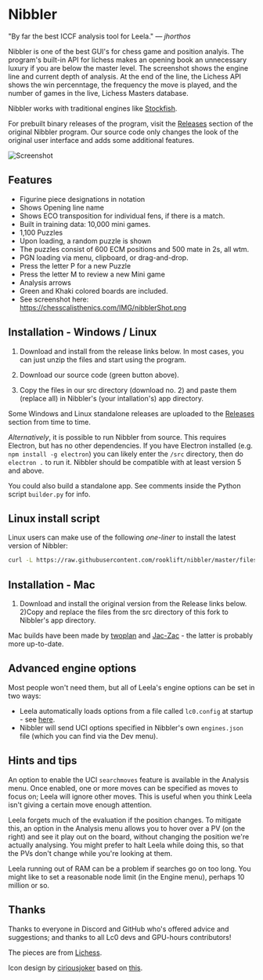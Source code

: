 # Nibbler

"By far the best ICCF analysis tool for Leela." &mdash; *jhorthos*

Nibbler is one of the best GUI's for chess game and position analyis. The program's built-in API for lichess makes an opening book an unnecessary luxury if you are below the master level. The screenshot shows the engine line and current depth of analysis. At the end of the line, the Lichess API shows the win percenntage, the frequency the move is played, and the number of games in the live, Lichess Masters database. 

Nibbler works with traditional engines like [Stockfish](https://stockfishchess.org/).

For prebuilt binary releases of the program, visit the [Releases](https://github.com/rooklift/nibbler/releases) section of the original Nibbler program. 
Our source code only changes the look of the original user interface and adds some additional features.


![Screenshot](https://chesscalisthenics.com/IMG/D78.jpg)
## Features

* Figurine piece designations in notation
* Shows Opening line name
* Shows ECO transposition for individual fens, if there is a match.
* Built in training data: 10,000 mini games.
* 1,100 Puzzles
* Upon loading, a random puzzle is shown
* The puzzles consist of 600 ECM positions and 500 mate in 2s, all wtm.
* PGN loading via menu, clipboard, or drag-and-drop.
* Press the letter P for a new Puzzle
* Press the letter M to review a new Mini game
* Analysis arrows
* Green and Khaki colored boards are included.
* See screenshot here:  https://chesscalisthenics.com/IMG/nibblerShot.png


## Installation - Windows / Linux

1) Download and install from the release links below. In most cases, you can just unzip the files and start using the program.

2) Download our source code (green button above).

3)  Copy the files in our src directory (download no. 2) and paste them (replace all) in Nibbler's (your intallation's) app directory.

Some Windows and Linux standalone releases are uploaded to the [Releases](https://github.com/rooklift/nibbler/releases) section from time to time.

*Alternatively*, it is possible to run Nibbler from source. This requires Electron, but has no other dependencies. If you have Electron installed (e.g. `npm install -g electron`) you can likely enter the `/src` directory, then do `electron .` to run it. Nibbler should be compatible with at least version 5 and above.

You could also build a standalone app. See comments inside the Python script `builder.py` for info.

## Linux install script

Linux users can make use of the following *one-liner* to install the latest version of Nibbler:

```bash
curl -L https://raw.githubusercontent.com/rooklift/nibbler/master/files/scripts/install.sh | bash
```

## Installation - Mac

1) Download and install the original version from the Release links below. 
2)Copy and replace the files from the src directory of this fork to Nibbler's app directory. 

Mac builds have been made by [twoplan](https://github.com/twoplan/Nibbler-for-macOS) and [Jac-Zac](https://github.com/Jac-Zac/Nibbler_MacOS) - the latter is probably more up-to-date.

## Advanced engine options

Most people won't need them, but all of Leela's engine options can be set in two ways:

* Leela automatically loads options from a file called `lc0.config` at startup - see [here](https://lczero.org/play/configuration/flags/#config-file).
* Nibbler will send UCI options specified in Nibbler's own `engines.json` file (which you can find via the Dev menu).

## Hints and tips

An option to enable the UCI `searchmoves` feature is available in the Analysis menu. Once enabled, one or more moves can be specified as moves to focus on; Leela will ignore other moves. This is useful when you think Leela isn't giving a certain move enough attention.

Leela forgets much of the evaluation if the position changes. To mitigate this, an option in the Analysis menu allows you to hover over a PV (on the right) and see it play out on the board, without changing the position we're actually analysing. You might prefer to halt Leela while doing this, so that the PVs don't change while you're looking at them.

Leela running out of RAM can be a problem if searches go on too long. You might like to set a reasonable node limit (in the Engine menu), perhaps 10 million or so.

## Thanks

Thanks to everyone in Discord and GitHub who's offered advice and suggestions; and thanks to all Lc0 devs and GPU-hours contributors!

The pieces are from [Lichess](https://lichess.org/).

Icon design by [ciriousjoker](https://github.com/ciriousjoker) based on [this](https://www.svgrepo.com/svg/155301/chess).

